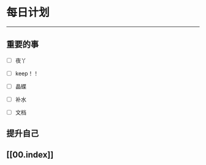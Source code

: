 
# 每日计划
---
## 重要的事

- [ ]    夜丫
- [ ]   keep！！
- [ ]  晶蝶
- [ ] 补水
- [ ] 文档



## 提升自己

  



## [[00.index]]











